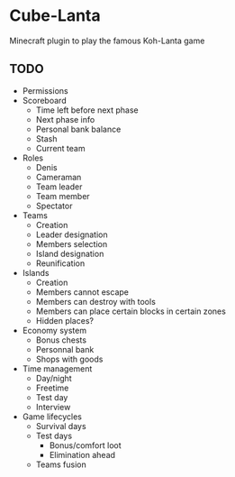 # Cube-Lanta
Minecraft plugin to play the famous Koh-Lanta game

## TODO

* Permissions
* Scoreboard
    * Time left before next phase
    * Next phase info
    * Personal bank balance
    * Stash
    * Current team
* Roles
    * Denis
    * Cameraman
    * Team leader
    * Team member
    * Spectator
* Teams
    * Creation
    * Leader designation
    * Members selection
    * Island designation
    * Reunification
* Islands
    * Creation
    * Members cannot escape
    * Members can destroy with tools
    * Members can place certain blocks in certain zones
    * Hidden places?
* Economy system
    * Bonus chests
    * Personnal bank
    * Shops with goods
* Time management
    * Day/night
    * Freetime
    * Test day
    * Interview
* Game lifecycles
    * Survival days
    * Test days
        * Bonus/comfort loot
        * Elimination ahead
    * Teams fusion